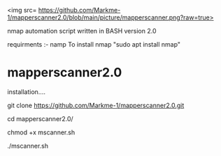 <img src= https://github.com/Markme-1/mapperscanner2.0/blob/main/picture/mapperscanner.png?raw=true>
 
nmap automation script written in BASH version 2.0

requirments :- namp
	To install nmap "sudo apt install nmap"



# mapperscanner2.0

installation....

git clone https://github.com/Markme-1/mapperscanner2.0.git

cd mapperscanner2.0/

chmod +x mscanner.sh

./mscanner.sh
